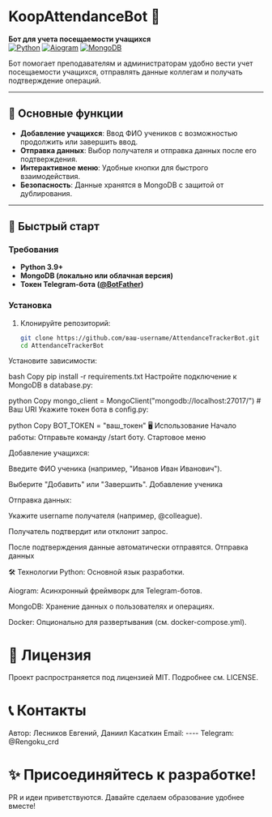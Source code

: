 # KoopAttendanceBot 🤖
**Бот для учета посещаемости учащихся**  
[![Python](https://img.shields.io/badge/Python-3.9%2B-blue)](https://www.python.org/)
[![Aiogram](https://img.shields.io/badge/Aiogram-2.x-green)](https://docs.aiogram.dev/)
[![MongoDB](https://img.shields.io/badge/MongoDB-5.0%2B-brightgreen)](https://www.mongodb.com/)

Бот помогает преподавателям и администраторам удобно вести учет посещаемости учащихся, отправлять данные коллегам и получать подтверждение операций.

---

## 🌟 Основные функции
- **Добавление учащихся**: Ввод ФИО учеников с возможностью продолжить или завершить ввод.
- **Отправка данных**: Выбор получателя и отправка данных после его подтверждения.
- **Интерактивное меню**: Удобные кнопки для быстрого взаимодействия.
- **Безопасность**: Данные хранятся в MongoDB с защитой от дублирования.

---

## 🚀 Быстрый старт
### Требования
- **Python 3.9+**
- **MongoDB (локально или облачная версия)**
- **Токен Telegram-бота ([@BotFather](https://t.me/BotFather))**

### Установка
1. Клонируйте репозиторий:
   ```bash
   git clone https://github.com/ваш-username/AttendanceTrackerBot.git
   cd AttendanceTrackerBot
Установите зависимости:

bash
Copy
pip install -r requirements.txt
Настройте подключение к MongoDB в database.py:

python
Copy
mongo_client = MongoClient("mongodb://localhost:27017/")  # Ваш URI
Укажите токен бота в config.py:

python
Copy
BOT_TOKEN = "ваш_токен"
🖥 Использование
Начало работы:
Отправьте команду /start боту.
Стартовое меню

Добавление учащихся:

Введите ФИО ученика (например, "Иванов Иван Иванович").

Выберите "Добавить" или "Завершить".
Добавление ученика

Отправка данных:

Укажите username получателя (например, @colleague).

Получатель подтвердит или отклонит запрос.

После подтверждения данные автоматически отправятся.
Отправка данных

🛠 Технологии
Python: Основной язык разработки.

Aiogram: Асинхронный фреймворк для Telegram-ботов.

MongoDB: Хранение данных о пользователях и операциях.

Docker: Опционально для развертывания (см. docker-compose.yml).

# 📜 Лицензия
Проект распространяется под лицензией MIT.
Подробнее см. LICENSE.

# 📞 Контакты
Автор: Лесников Евгений, Даниил Касаткин
Email: ----
Telegram: @Rengoku_crd

# ✨ Присоединяйтесь к разработке!
PR и идеи приветствуются. Давайте сделаем образование удобнее вместе!
